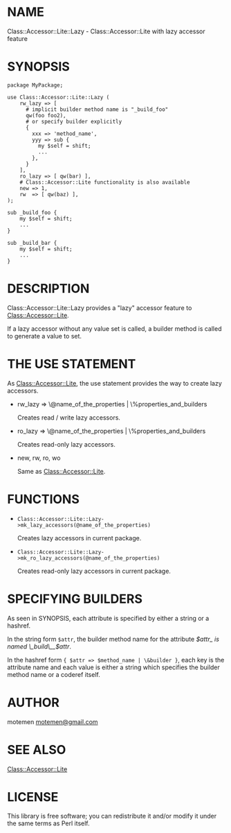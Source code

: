 # NAME

Class::Accessor::Lite::Lazy - Class::Accessor::Lite with lazy accessor feature

# SYNOPSIS

    package MyPackage;

    use Class::Accessor::Lite::Lazy (
        rw_lazy => [
          # implicit builder method name is "_build_foo"
          qw(foo foo2),
          # or specify builder explicitly
          {
            xxx => 'method_name',
            yyy => sub {
              my $self = shift;
              ...
            },
          }
        ],
        ro_lazy => [ qw(bar) ],
        # Class::Accessor::Lite functionality is also available
        new => 1,
        rw  => [ qw(baz) ],
    );

    sub _build_foo {
        my $self = shift;
        ...
    }

    sub _build_bar {
        my $self = shift;
        ...
    }

# DESCRIPTION

Class::Accessor::Lite::Lazy provides a "lazy" accessor feature to [Class::Accessor::Lite](http://search.cpan.org/perldoc?Class::Accessor::Lite).

If a lazy accessor without any value set is called, a builder method is called to generate a value to set.

# THE USE STATEMENT

As [Class::Accessor::Lite](http://search.cpan.org/perldoc?Class::Accessor::Lite), the use statement provides the way to create lazy accessors.

- rw\_lazy => \\@name\_of\_the\_properties | \\%properties\_and\_builders

    Creates read / write lazy accessors.

- ro\_lazy => \\@name\_of\_the\_properties | \\%properties\_and\_builders

    Creates read-only lazy accessors.

- new, rw, ro, wo

    Same as [Class::Accessor::Lite](http://search.cpan.org/perldoc?Class::Accessor::Lite).

# FUNCTIONS

- `Class::Accessor::Lite::Lazy->mk_lazy_accessors(@name_of_the_properties)`

    Creates lazy accessors in current package.

- `Class::Accessor::Lite::Lazy->mk_ro_lazy_accessors(@name_of_the_properties)`

    Creates read-only lazy accessors in current package.

# SPECIFYING BUILDERS

As seen in SYNOPSIS, each attribute is specified by either a string or a hashref.

In the string form `$attr`, the builder method name for the attribute _$attr_ is named \_build\__$attr_.

In the hashref form `{ $attr => $method_name | \&builder }`, each key is the attribute name and each value is
either a string which specifies the builder method name or a coderef itself.

# AUTHOR

motemen <motemen@gmail.com>

# SEE ALSO

[Class::Accessor::Lite](http://search.cpan.org/perldoc?Class::Accessor::Lite)

# LICENSE

This library is free software; you can redistribute it and/or modify
it under the same terms as Perl itself.
